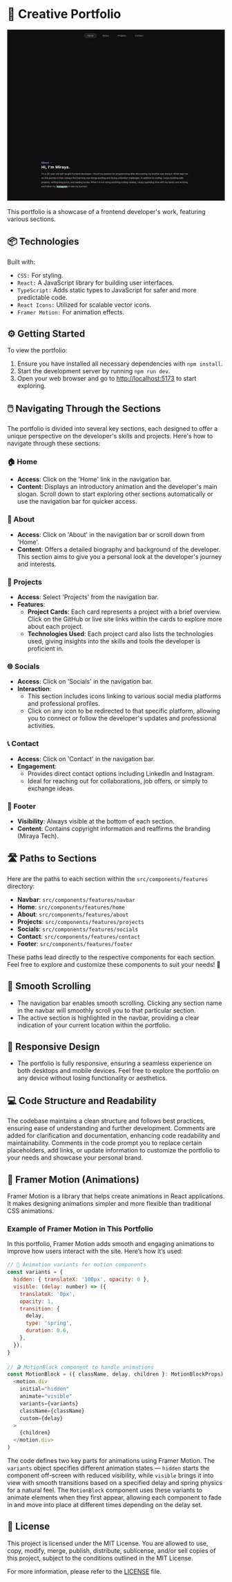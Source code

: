 # 🎨 Creative Portfolio

![Home Section](./public/demo.gif)

This portfolio is a showcase of a frontend developer's work, featuring various sections.

## 📦 Technologies

Built with:

- `CSS:` For styling.
- `React:` A JavaScript library for building user interfaces.
- `TypeScript:` Adds static types to JavaScript for safer and more predictable code.
- `React Icons:` Utilized for scalable vector icons.
- `Framer Motion:` For animation effects.

## ⚙️ Getting Started

To view the portfolio:

1. Ensure you have installed all necessary dependencies with `npm install`.
2. Start the development server by running `npm run dev`.
3. Open your web browser and go to [http://localhost:5173]( ) to start exploring.

## 🖱️ Navigating Through the Sections

The portfolio is divided into several key sections, each designed to offer a unique perspective on the developer's skills and projects. Here's how to navigate through these sections:

### 🏠 Home

- **Access**: Click on the 'Home' link in the navigation bar.
- **Content**: Displays an introductory animation and the developer's main slogan. Scroll down to start exploring other sections automatically or use the navigation bar for quicker access.

### 👤 About

- **Access**: Click on 'About' in the navigation bar or scroll down from 'Home'.
- **Content**: Offers a detailed biography and background of the developer. This section aims to give you a personal look at the developer's journey and interests.

### 💼 Projects

- **Access**: Select 'Projects' from the navigation bar.
- **Features**:
  - **Project Cards**: Each card represents a project with a brief overview. Click on the GitHub or live site links within the cards to explore more about each project.
  - **Technologies Used**: Each project card also lists the technologies used, giving insights into the skills and tools the developer is proficient in.

### 🌐 Socials

- **Access**: Click on 'Socials' in the navigation bar.
- **Interaction**:
  - This section includes icons linking to various social media platforms and professional profiles.
  - Click on any icon to be redirected to that specific platform, allowing you to connect or follow the developer's updates and professional activities.

### 📞 Contact

- **Access**: Click on 'Contact' in the navigation bar.
- **Engagement**:
  - Provides direct contact options including LinkedIn and Instagram.
  - Ideal for reaching out for collaborations, job offers, or simply to exchange ideas.

### 📄 Footer

- **Visibility**: Always visible at the bottom of each section.
- **Content**: Contains copyright information and reaffirms the branding (Miraya Tech).

## 🛣️ Paths to Sections

Here are the paths to each section within the `src/components/features` directory:

- **Navbar**: `src/components/features/navbar`
- **Home**: `src/components/features/home`
- **About**: `src/components/features/about`
- **Projects**: `src/components/features/projects`
- **Socials**: `src/components/features/socials`
- **Contact**: `src/components/features/contact`
- **Footer**: `src/components/features/footer`

These paths lead directly to the respective components for each section. Feel free to explore and customize these components to suit your needs! 🚀

## 🔄 Smooth Scrolling

- The navigation bar enables smooth scrolling. Clicking any section name in the navbar will smoothly scroll you to that particular section.
- The active section is highlighted in the navbar, providing a clear indication of your current location within the portfolio.

## 📱 Responsive Design

- The portfolio is fully responsive, ensuring a seamless experience on both desktops and mobile devices. Feel free to explore the portfolio on any device without losing functionality or aesthetics.

## 💻 Code Structure and Readability

The codebase maintains a clean structure and follows best practices, ensuring ease of understanding and further development. Comments are added for clarification and documentation, enhancing code readability and maintainability. Comments in the code prompt you to replace certain placeholders, add links, or update information to customize the portfolio to your needs and showcase your personal brand.

## 🎥 Framer Motion (Animations)

Framer Motion is a library that helps create animations in React applications. It makes designing animations simpler and more flexible than traditional CSS animations.

### Example of Framer Motion in This Portfolio

In this portfolio, Framer Motion adds smooth and engaging animations to improve how users interact with the site. Here’s how it’s used:

```javascript
// 🔄 Animation variants for motion components
const variants = {
  hidden: { translateX: '100px', opacity: 0 },
  visible: (delay: number) => ({
    translateX: '0px',
    opacity: 1,
    transition: {
      delay,
      type: 'spring',
      duration: 0.6,
    },
  }),
}

// 🎬 MotionBlock component to handle animations
const MotionBlock = ({ className, delay, children }: MotionBlockProps) => (
  <motion.div
    initial="hidden"
    animate="visible"
    variants={variants}
    className={className}
    custom={delay}
  >
    {children}
  </motion.div>
)
```

The code defines two key parts for animations using Framer Motion. The `variants` object specifies different animation states — `hidden` starts the component off-screen with reduced visibility, while `visible` brings it into view with smooth transitions based on a specified delay and spring physics for a natural feel. The `MotionBlock` component uses these variants to animate elements when they first appear, allowing each component to fade in and move into place at different times depending on the delay set.

## 📜 License

This project is licensed under the MIT License. You are allowed to use, copy, modify, merge, publish, distribute, sublicense, and/or sell copies of this project, subject to the conditions outlined in the MIT License.

For more information, please refer to the [LICENSE](./LICENSE) file.
